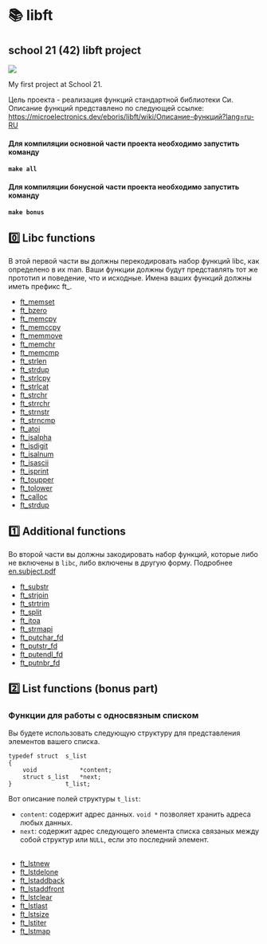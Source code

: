 # 📚 libft

## school 21 (42) libft project

<img src="./image.jpg" width=%80 height=%80>

My first project at School 21.

Цель проекта - реализация функций стандартной библиотеки Си.
Описание функций представлено по следующей ссылке:
https://microelectronics.dev/eboris/libft/wiki/Описание-функций?lang=ru-RU

#### Для компиляции основной части проекта необходимо запустить команду <br>
#### ```make all```  <br> 

#### Для компиляции бонусной части проекта необходимо запустить команду <br>
#### ```make bonus```  <br>

## 0️⃣ Libc functions

В этой первой части вы должны перекодировать набор функций libc, как определено в их man.
Ваши функции должны будут представлять тот же прототип и поведение, что и исходные.
Имена ваших функций должны иметь префикс ft_. 

* [ft_memset](/ft_memset.c)
* [ft_bzero](/ft_bzero.c)
* [ft_memcpy](/ft_memcpy.c)
* [ft_memccpy](/ft_memccpy.c)
* [ft_memmove](/ft_memmove.c)
* [ft_memchr](/ft_memchr.c)
* [ft_memcmp](/ft_memcmp.c)
* [ft_strlen](/ft_strlen.c)
* [ft_strdup](/ft_strdup.c)
* [ft_strlcpy](/ft_strlcpy.c)
* [ft_strlcat](/ft_strlcat.c)
* [ft_strchr](/ft_strchr.c)
* [ft_strrchr](/ft_strrchr.c)
* [ft_strnstr](/ft_strnstr.c)
* [ft_strncmp](/ft_strncmp.c)
* [ft_atoi](//ft_atoi.c)
* [ft_isalpha](/ft_isalpha.c)
* [ft_isdigit](/ft_isdigit.c)
* [ft_isalnum](/ft_isalnum.c)
* [ft_isascii](/ft_isascii.c)
* [ft_isprint](/ft_isprint.c)
* [ft_toupper](/ft_toupper.c)
* [ft_tolower](/ft_tolower.c)
* [ft_calloc](/ft_calloc.c)
* [ft_strdup](/ft_strdup.c)

## 1️⃣ Additional functions
Во второй части вы должны закодировать набор функций, которые либо не включены в `libc`, либо включены в другую форму.
Подробнее [en.subject.pdf](/en.subject.pdf)

* [ft_substr](/ft_substr.c)
* [ft_strjoin](/ft_strjoin.c)
* [ft_strtrim](/ft_strtrim.c)
* [ft_split](/ft_split.c)
* [ft_itoa](/ft_itoa.c)
* [ft_strmapi](/ft_strmapi.c)
* [ft_putchar_fd](/ft_putchar_fd.c)
* [ft_putstr_fd](/ft_putstr_fd.c)
* [ft_putendl_fd](/ft_putendl_fd.c)
* [ft_putnbr_fd](/ft_putnbr_fd.c)

## 2️⃣ List functions (bonus part)

### Функции для работы с односвязным списком

Вы будете использовать следующую структуру для представления элементов вашего списка.

```
typedef struct  s_list
{
    void            *content;
    struct s_list   *next;
}               t_list;
```

Вот описание полей структуры `t_list`:

- `content`: содержит адрес данных. `void *` позволяет хранить адреса любых данных.
- `next`: содержит адрес следующего элемента списка связаных между собой структур или `NULL`, если это последний элемент.</br>
  </br>
* [ft_lstnew](/ft_lstnew.c)
* [ft_lstdelone](/ft_lstdelone.c)
* [ft_lstaddback](/ft_lstadd_back.c)
* [ft_lstaddfront](/ft_lstadd_front.c)
* [ft_lstclear](/ft_lstclear.c)
* [ft_lstlast](/ft_lstlast.c)
* [ft_lstsize](/ft_lstsize.c)
* [ft_lstiter](/ft_lstiter.c)
* [ft_lstmap](/ft_lstmap.c)
